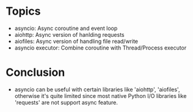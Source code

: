 # Topics
- asyncio: Async coroutine and event loop
- aiohttp: Async version of hanlding requests
- aiofiles: Async version of handling file read/write
- asyncio executor: Combine coroutine with Thread/Process executor
# Conclusion
- asyncio can be useful with certain libraries like 'aiohttp', 'aiofiles', otherwise it's quite limited since most native Python I/O libraries like 'requests' are not support async feature.
